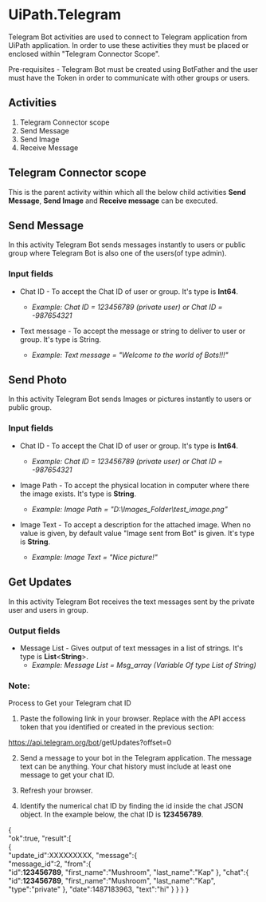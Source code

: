 # UiPath.Telegram
Telegram Bot activities are used to connect to Telegram application from UiPath application.
In order to use these activities they must be placed or enclosed within "Telegram Connector Scope".

Pre-requisites - Telegram Bot must be created using BotFather and the user must have the Token in order to communicate with other groups or users.

## Activities
1. Telegram Connector scope
2. Send Message
3. Send Image
4. Receive Message
 
## Telegram Connector scope
This is the parent activity within which all the below child activities **Send Message**, **Send Image** and **Receive message** can be executed.


## Send Message
In this activity Telegram Bot sends messages instantly to users or public group where Telegram Bot is also one of the users(of type admin).

### Input fields
- Chat ID - To accept the Chat ID of user or group. It's type is **Int64**.
  - *Example: Chat ID = 123456789 (private user) or Chat ID = -987654321*

- Text message - To accept the message or string to deliver to user or group. It's type is String.
  - *Example: Text message = "Welcome to the world of Bots!!!"*

## Send Photo
In this activity Telegram Bot sends Images or pictures instantly to users or public group.

### Input fields
- Chat ID - To accept the Chat ID of user or group. It's type is **Int64**.
  - *Example: Chat ID = 123456789 (private user) or Chat ID = -987654321*

- Image Path - To accept the physical location in computer where there the image exists. It's type is **String**.
  - *Example: Image Path = "D:\Images_Folder\test_image.png"*

- Image Text - To accept a description for the attached image. When no value is given, by default value "Image sent from Bot" is given. It's type is **String**.
  - *Example: Image Text = "Nice picture!"*

## Get Updates
In this activity Telegram Bot receives the text messages sent by the private user and users in group.

### Output fields
- Message List - Gives output of text messages in a list of strings. It's type is **List**<**String**>.
  - *Example: Message List = Msg_array (Variable Of type List of String)*
  

### Note:
Process to Get your Telegram chat ID

1. Paste the following link in your browser. Replace <API-access-token> with the API access token that you identified or created in the previous section:
  
https://api.telegram.org/bot<API-access-token>/getUpdates?offset=0

2. Send a message to your bot in the Telegram application. The message text can be anything. Your chat history must include at least one message to get your chat ID.

3. Refresh your browser.

4. Identify the numerical chat ID by finding the id inside the chat JSON object. In the example below, the chat ID is **123456789**.

{  
   "ok":true,
   "result":[  
      {  
         "update_id":XXXXXXXXX,
         "message":{  
            "message_id":2,
            "from":{  
               "id":**123456789**,
               "first_name":"Mushroom",
               "last_name":"Kap"
            },
            "chat":{  
               "id":**123456789**,
               "first_name":"Mushroom",
               "last_name":"Kap",
               "type":"private"
            },
            "date":1487183963,
            "text":"hi"
         }
      }
   }
}
